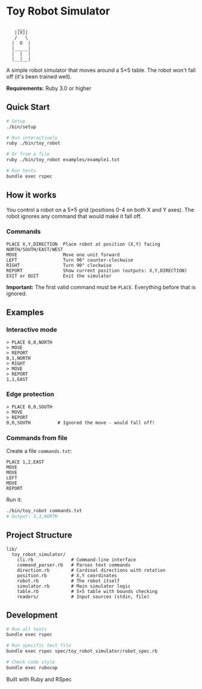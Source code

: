 # Toy Robot Simulator

```
    ___
   |[X]|
   /   \
  |  O  |
  |_____|
  |  |  |
  |__|__|
```

A simple robot simulator that moves around a 5×5 table. The robot won't fall off (it's been trained well).

**Requirements:** Ruby 3.0 or higher

## Quick Start

```bash
# Setup
./bin/setup

# Run interactively
ruby ./bin/toy_robot

# Or from a file
ruby ./bin/toy_robot examples/example1.txt

# Run tests
bundle exec rspec
```

## How it works

You control a robot on a 5×5 grid (positions 0-4 on both X and Y axes). The robot ignores any command that would make it fall off.

### Commands

```
PLACE X,Y,DIRECTION  Place robot at position (X,Y) facing NORTH/SOUTH/EAST/WEST
MOVE                 Move one unit forward
LEFT                 Turn 90° counter-clockwise
RIGHT                Turn 90° clockwise
REPORT               Show current position (outputs: X,Y,DIRECTION)
EXIT or QUIT         Exit the simulator
```

**Important:** The first valid command must be `PLACE`. Everything before that is ignored.

## Examples

### Interactive mode
```
> PLACE 0,0,NORTH
> MOVE
> REPORT
0,1,NORTH
> RIGHT
> MOVE
> REPORT
1,1,EAST
```

### Edge protection
```
> PLACE 0,0,SOUTH
> MOVE
> REPORT
0,0,SOUTH          # Ignored the move - would fall off!
```

### Commands from file
Create a file `commands.txt`:
```
PLACE 1,2,EAST
MOVE
MOVE
LEFT
MOVE
REPORT
```

Run it:
```bash
./bin/toy_robot commands.txt
# Output: 3,3,NORTH
```

## Project Structure

```
lib/
  toy_robot_simulator/
    cli.rb              # Command-line interface
    command_parser.rb   # Parses text commands
    direction.rb        # Cardinal directions with rotation
    position.rb         # X,Y coordinates
    robot.rb            # The robot itself
    simulator.rb        # Main simulator logic
    table.rb            # 5×5 table with bounds checking
    readers/            # Input sources (stdin, file)
```

## Development

```bash
# Run all tests
bundle exec rspec

# Run specific test file
bundle exec rspec spec/toy_robot_simulator/robot_spec.rb

# Check code style
bundle exec rubocop
```

Built with Ruby and RSpec
